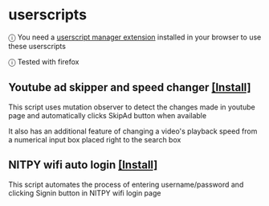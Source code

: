 # userscripts

ⓘ You need a [userscript manager extension](https://en.wikipedia.org/wiki/Userscript_manager) installed in your browser to use these userscripts

ⓘ Tested with firefox

## Youtube ad skipper and speed changer [[Install]](https://github.com/Vyasdev217/userscripts/raw/main/simple_yt_ad_skipper_and_speed_changer.user.js)

This script uses mutation observer to detect the changes made in youtube page and automatically clicks SkipAd button when available

It also has an additional feature of changing a video's playback speed from a numerical input box placed right to the search box

## NITPY wifi auto login [[Install]](https://github.com/Vyasdev217/userscripts/raw/main/nitpy_lan_autologin.user.js)

This script automates the process of entering username/password and clicking Signin button in NITPY wifi login page
